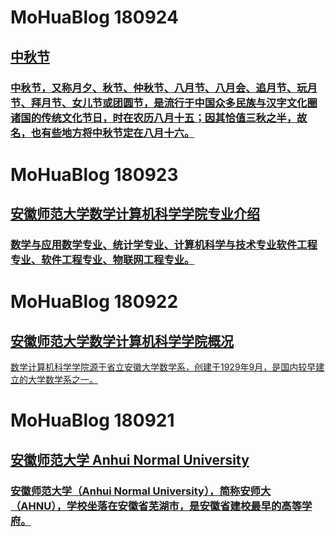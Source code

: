 # MoHuaBlog 180924 
## [中秋节](https://brunhildemohua.github.io/blog180924.github.io/)

### [中秋节，又称月夕、秋节、仲秋节、八月节、八月会、追月节、玩月节、拜月节、女儿节或团圆节，是流行于中国众多民族与汉字文化圈诸国的传统文化节日，时在农历八月十五；因其恰值三秋之半，故名，也有些地方将中秋节定在八月十六。](https://brunhildemohua.github.io/blog180924.github.io/)

# MoHuaBlog 180923
## [安徽师范大学数学计算机科学学院专业介绍](https://brunhildemohua.github.io/blog180924.github.io/)

### [数学与应用数学专业、统计学专业、计算机科学与技术专业软件工程专业、软件工程专业、物联网工程专业。](https://brunhildemohua.github.io/blog180924.github.io/)

# MoHuaBlog 180922 
## [安徽师范大学数学计算机科学学院概况](https://brunhildemohua.github.io/blog180924.github.io/)

[数学计算机科学学院源于省立安徽大学数学系，创建于1929年9月，是国内较早建立的大学数学系之一。](https://brunhildemohua.github.io/blog180924.github.io/)

# MoHuaBlog 180921 
## [安徽师范大学 Anhui Normal University](https://brunhildemohua.github.io/blog180921.github.io/)

### [安徽师范大学（Anhui Normal University），简称安师大（AHNU），学校坐落在安徽省芜湖市，是安徽省建校最早的高等学府。](https://brunhildemohua.github.io/blog180921.github.io/)
